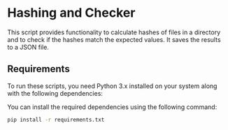 # Hashing and Checker

This script provides functionality to calculate hashes of files in a directory and to check if the hashes match the expected values. It saves the results to a JSON file.

## Requirements

To run these scripts, you need Python 3.x installed on your system along with the following dependencies:



You can install the required dependencies using the following command:

```bash
pip install -r requirements.txt
 